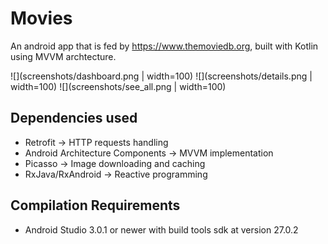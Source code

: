 # Movies

An android app that is fed by https://www.themoviedb.org, built with Kotlin using MVVM archtecture.

![](screenshots/dashboard.png | width=100)
![](screenshots/details.png | width=100)
![](screenshots/see_all.png | width=100)

Dependencies used
--------

- Retrofit -> HTTP requests handling
- Android Architecture Components -> MVVM implementation
- Picasso -> Image downloading and caching
- RxJava/RxAndroid -> Reactive programming

Compilation Requirements
--------
- Android Studio 3.0.1 or newer with build tools sdk at version 27.0.2

